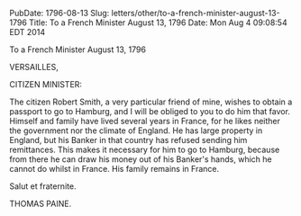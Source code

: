 PubDate: 1796-08-13
Slug: letters/other/to-a-french-minister-august-13-1796
Title: To a French Minister  August 13, 1796
Date: Mon Aug  4 09:08:54 EDT 2014

   To a French Minister  August 13, 1796

   VERSAILLES,

   CITIZEN MINISTER:

   The citizen Robert Smith, a very particular friend of mine, wishes to
   obtain a passport to go to Hamburg, and I will be obliged to you to do him
   that favor. Himself and family have lived several years in France, for he
   likes neither the government nor the climate of England. He has large
   property in England, but his Banker in that country has refused sending
   him remittances. This makes it necessary for him to go to Hamburg, because
   from there he can draw his money out of his Banker's hands, which he
   cannot do whilst in France. His family remains in France.

   Salut et fraternite.

   THOMAS PAINE.

    
